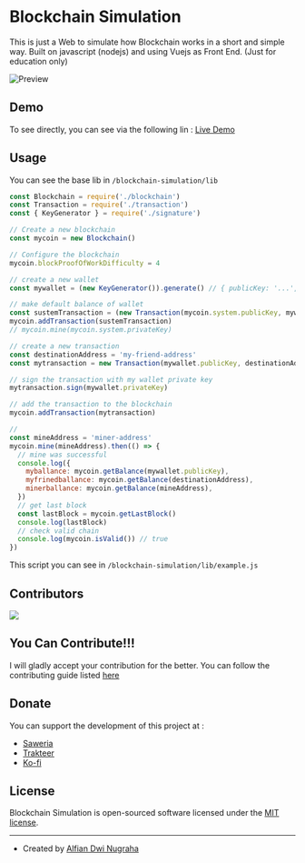 # Blockchain Simulation
This is just a Web to simulate how Blockchain works in a short and simple way. Built on javascript (nodejs) and using Vuejs as Front End. (Just for education only)

![Preview](https://github.com/viandwi24/blockchain-simulation/blob/main/static/preview.gif?raw=true)

## Demo
To see directly, you can see via the following lin : [Live Demo](https://viandwi24.github.io/blockchain-simulation/)


## Usage
You can see the base lib in `/blockchain-simulation/lib`
```js
const Blockchain = require('./blockchain')
const Transaction = require('./transaction')
const { KeyGenerator } = require('./signature')

// Create a new blockchain
const mycoin = new Blockchain()

// Configure the blockchain
mycoin.blockProofOfWorkDifficulty = 4

// create a new wallet
const mywallet = (new KeyGenerator()).generate() // { publicKey: '...', privateKey: '...' }

// make default balance of wallet
const sustemTransaction = (new Transaction(mycoin.system.publicKey, mywallet.publicKey, 1000)).sign(mycoin.system.privateKey)
mycoin.addTransaction(sustemTransaction)
// mycoin.mine(mycoin.system.privateKey)

// create a new transaction
const destinationAddress = 'my-friend-address'
const mytransaction = new Transaction(mywallet.publicKey, destinationAddress, 10)

// sign the transaction with my wallet private key
mytransaction.sign(mywallet.privateKey)

// add the transaction to the blockchain
mycoin.addTransaction(mytransaction)

//
const mineAddress = 'miner-address'
mycoin.mine(mineAddress).then(() => {
  // mine was successful
  console.log({
    myballance: mycoin.getBalance(mywallet.publicKey),
    myfrinedballance: mycoin.getBalance(destinationAddress),
    minerballance: mycoin.getBalance(mineAddress),
  })
  // get last block
  const lastBlock = mycoin.getLastBlock()
  console.log(lastBlock)
  // check valid chain
  console.log(mycoin.isValid()) // true
})
```
This script you can see in `/blockchain-simulation/lib/example.js`

## Contributors
<a href="https://github.com/viandwi24/blockchain-simulation/graphs/contributors">
  <img src="https://contrib.rocks/image?repo=viandwi24/blockchain-simulation"/>
</a>

## You Can Contribute!!!
I will gladly accept your contribution for the better.
You can follow the contributing guide listed [here](./CONTRIBUTING.md)

## Donate
You can support the development of this project at :
- [Saweria](https://saweria.co/viandwi24)
- [Trakteer](https://trakteer.id/viandwi24)
- [Ko-fi](https://ko-fi.com/viandwi24)

## License
Blockchain Simulation is open-sourced software licensed under the [MIT license](./LICENSE.md).

---

-   Created by [Alfian Dwi Nugraha](https://www.facebook.com/viandwi24)
